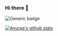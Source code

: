 ### Hi there 👋

<!--
**Enjoywater/Enjoywater** is a ✨ _special_ ✨ repository because its `README.md` (this file) appears on your GitHub profile.

Here are some ideas to get you started:

- 🔭 I’m currently working on ...
- 🌱 I’m currently learning ...
- 👯 I’m looking to collaborate on ...
- 🤔 I’m looking for help with ...
- 💬 Ask me about ...
- 📫 How to reach me: ...
- 😄 Pronouns: ...
- ⚡ Fun fact: ...
-->

![Generic badge](https://img.shields.io/badge/ENJOY-WATER-blue?style=for-the-badge)

[![Anurag's github stats](https://github-readme-stats.vercel.app/api?username=Enjoywater&theme=buefy&show_icons=true)](https://github.com/anuraghazra/github-readme-stats)
